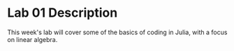 # Lab 01 Description

This week's lab will cover some of the basics of coding in Julia, with a focus on linear algebra.